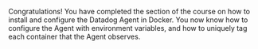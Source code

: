 Congratulations! You have completed the section of the course on how to install and configure the Datadog Agent in Docker. You now know how to configure the Agent with environment variables, and how to uniquely tag each container that the Agent observes.
